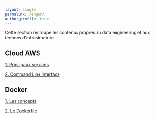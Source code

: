 ```yaml
---
layout: single
permalink: /engnr/
author_profile: true
---
```


Cette section regroupe les contenus propres au data engineering et aux technos d'infrastructure.

## Cloud AWS
[1. Principaux services](https://alexpeterbec.github.io/cloud/aws/basics/aws-begin/)

[2. Command Line Interface](https://alexpeterbec.github.io/cloud/aws/cli/aws-cli/)

## Docker
[1. Les concepts](https://alexpeterbec.github.io/docker/containers/useful-docker/)

[2. Le Dockerfile](https://alexpeterbec.github.io/docker/containers/docker-commands/)
